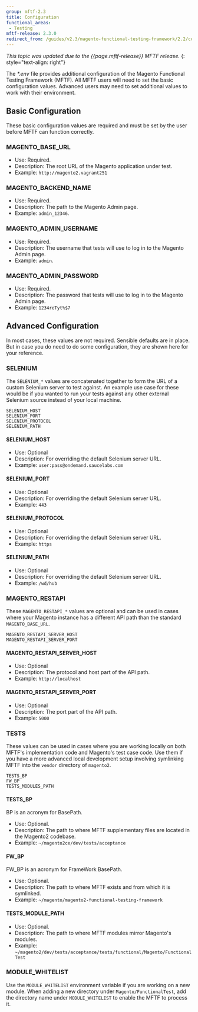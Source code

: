 ```yaml
---
group: mftf-2.3
title: Configuration
functional_areas:
 - Testing
mftf-release: 2.3.0
redirect_from: /guides/v2.3/magento-functional-testing-framework/2.2/configuration.html
---
```


_This topic was updated due to the {{page.mftf-release}} MFTF release._
{: style="text-align: right"}

The _*.env_ file provides additional configuration of the Magento Functional Testing Framework (MFTF).
All MFTF users will need to set the basic configuration values.
Advanced users may need to set additional values to work with their environment.

## Basic Configuration

These basic configuration values are required and must be set by the user before MFTF can function correctly.

### MAGENTO_BASE_URL

* Use: Required.
* Description: The root URL of the Magento application under test.
* Example: `http://magento2.vagrant251`

### MAGENTO_BACKEND_NAME

* Use: Required.
* Description: The path to the Magento Admin page.
* Example: `admin_12346`.

### MAGENTO_ADMIN_USERNAME

* Use: Required.
* Description: The username that tests will use to log in to the Magento Admin page.
* Example: `admin`.

### MAGENTO_ADMIN_PASSWORD

* Use: Required.
* Description: The password that tests will use to log in to the Magento Admin page.
* Example: `1234reTyt%$7`

## Advanced Configuration

In most cases, these values are not required.
Sensible defaults are in place.
But in case you do need to do some configuration, they are shown here for your reference.

### SELENIUM

The `SELENIUM_*` values are concatenated together to form the URL of a custom Selenium server to test against.
An example use case for these would be if you wanted to run your tests against any other external Selenium source instead of your local machine.

```config
SELENIUM_HOST
SELENIUM_PORT
SELENIUM_PROTOCOL
SELENIUM_PATH
```

#### SELENIUM_HOST

* Use: Optional
* Description: For overriding the default Selenium server URL.
* Example: `user:pass@ondemand.saucelabs.com`

#### SELENIUM_PORT

* Use: Optional
* Description: For overriding the default Selenium server URL.
* Example: `443`

#### SELENIUM_PROTOCOL

* Use: Optional
* Description: For overriding the default Selenium server URL.
* Example: `https`

#### SELENIUM_PATH

* Use: Optional
* Description: For overriding the default Selenium server URL.
* Example: `/wd/hub`

### MAGENTO_RESTAPI

These `MAGENTO_RESTAPI_*` values are optional and can be used in cases where your Magento instance has a different API path than the standard `MAGENTO_BASE_URL`.

```config
MAGENTO_RESTAPI_SERVER_HOST
MAGENTO_RESTAPI_SERVER_PORT
```

#### MAGENTO_RESTAPI_SERVER_HOST

* Use: Optional
* Description: The protocol and host part of the API path.
* Example: `http://localhost`

#### MAGENTO_RESTAPI_SERVER_PORT

* Use: Optional
* Description: The port part of the API path.
* Example: `5000`

### TESTS

These values can be used in cases where you are working locally on both MFTF's implementation code and Magento's test case code.
Use them if you have a more advanced local development setup involving symlinking MFTF into the `vendor` directory of `magento2`.

```config
TESTS_BP
FW_BP
TESTS_MODULES_PATH
```

#### TESTS_BP

BP is an acronym for BasePath.

* Use: Optional.
* Description: The path to where MFTF supplementary files are located in the Magento2 codebase.
* Example: `~/magento2ce/dev/tests/acceptance`

#### FW_BP

FW_BP is an acronym for FrameWork BasePath.

* Use: Optional.
* Description: The path to where MFTF exists and from which it is symlinked.
* Example: `~/magento/magento2-functional-testing-framework`

#### TESTS_MODULE_PATH

* Use: Optional.
* Description: The path to where MFTF modules mirror Magento's modules.
* Example: `~/magento2/dev/tests/acceptance/tests/functional/Magento/FunctionalTest`

### MODULE_WHITELIST

Use the `MODULE_WHITELIST` environment variable if you are working on a new module.
When adding a new directory under `Magento/FunctionalTest`, add the directory name under `MODULE_WHITELIST` to enable the MFTF to process it.